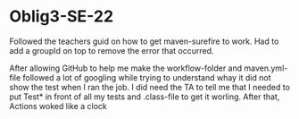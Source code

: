# Oblig3-SE-22

Followed the teachers guid on how to get maven-surefire to work. Had to add a groupId on top to remove the error that occurred.

After allowing GitHub to help me make the workflow-folder and maven.yml-file followed a lot of googling while trying to understand whay it did not show the test when I ran the job. I did need the TA to tell me that I needed to put Test* in front of all my tests and .class-file to get it worling. After that, Actions woked like a clock

